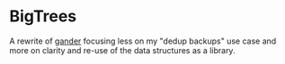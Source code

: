 # BigTrees

A rewrite of [gander][1] focusing less on my "dedup backups" use case and more
on clarity and re-use of the data structures as a library.

[1]: https://github.com/jefdaj/gander
